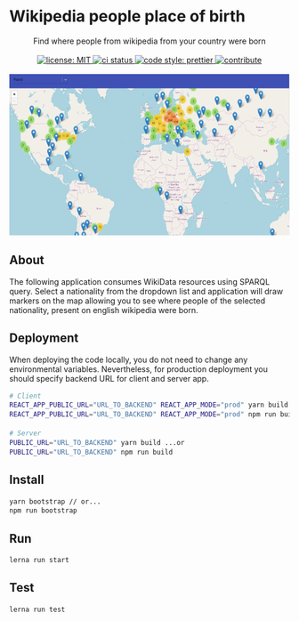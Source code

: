 # Wikipedia people place of birth

<p align="center">
Find where people from wikipedia from your country were born
</br>
</br>

<a href="https://opensource.org/licenses/MIT">
  <img alt="license: MIT" src="https://travis-ci.com/Bartosz-D3V/wiki-map-people.svg?token=tqZyPRhzSnop7iN2Y7Ug&branch=master">
</a>
<a href="https://travis-ci.com/Bartosz-D3V/wiki-map-people">
  <img alt="ci status" src="https://img.shields.io/github/license/mashape/apistatus.svg">
</a>
<a href="https://github.com/prettier/prettier">
  <img alt="code style: prettier" src="https://img.shields.io/badge/code_style-prettier-ff69b4.svg?style=flat-square">
</a>
<a href="https://egghead.io/courses/how-to-contribute-to-an-open-source-project-on-github">
  <img alt="contribute" src="https://img.shields.io/badge/PRs-welcome-brightgreen.svg">
</a>
</br>
</br>

<img src="showcase/screenshot.png" width="607" height="290"/>
</p>

## About

The following application consumes WikiData resources using SPARQL query.
Select a nationality from the dropdown list and application will draw markers on the map allowing you to see
where people of the selected nationality, present on english wikipedia were born.


## Deployment

When deploying the code locally, you do not need to change any environmental variables.
Nevertheless, for production deployment you should specify backend URL for client and server app.

```bash
# Client
REACT_APP_PUBLIC_URL="URL_TO_BACKEND" REACT_APP_MODE="prod" yarn build ...or
REACT_APP_PUBLIC_URL="URL_TO_BACKEND" REACT_APP_MODE="prod" npm run build

# Server
PUBLIC_URL="URL_TO_BACKEND" yarn build ...or
PUBLIC_URL="URL_TO_BACKEND" npm run build
```

## Install

```bash
yarn bootstrap // or...
npm run bootstrap
```

## Run

```bash
lerna run start
```

## Test

```bash
lerna run test
```

